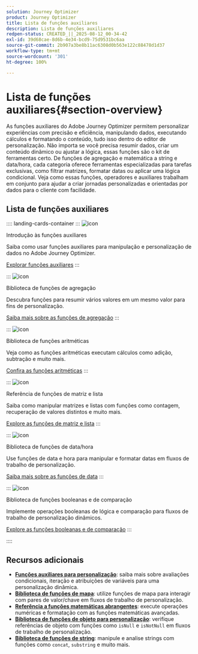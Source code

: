 ```yaml
---
solution: Journey Optimizer
product: Journey Optimizer
title: Lista de funções auxiliares
description: Lista de funções auxiliares
redpen-status: CREATED_||_2025-08-12_00-34-42
exl-id: 39d68cae-8d6b-4e34-bcd9-75d9531bc6aa
source-git-commit: 2b907a3be8b11ac6308d0b563e122c88478d1d37
workflow-type: tm+mt
source-wordcount: '301'
ht-degree: 100%

---
```


# Lista de funções auxiliares{#section-overview}

As funções auxiliares do Adobe Journey Optimizer permitem personalizar experiências com precisão e eficiência, manipulando dados, executando cálculos e formatando o conteúdo, tudo isso dentro do editor de personalização. Não importa se você precisa resumir dados, criar um conteúdo dinâmico ou ajustar a lógica, essas funções são o kit de ferramentas certo. De funções de agregação e matemática a string e data/hora, cada categoria oferece ferramentas especializadas para tarefas exclusivas, como filtrar matrizes, formatar datas ou aplicar uma lógica condicional. Veja como essas funções, operadores e auxiliares trabalham em conjunto para ajudar a criar jornadas personalizadas e orientadas por dados para o cliente com facilidade.

## Lista de funções auxiliares

:::: landing-cards-container
:::
![icon](https://cdn.experienceleague.adobe.com/icons/circle-play.svg?lang=pt-BR)

Introdução às funções auxiliares

Saiba como usar funções auxiliares para manipulação e personalização de dados no Adobe Journey Optimizer.

[Explorar funções auxiliares](../using/personalization/functions/functions.md)
:::

:::
![icon](https://cdn.experienceleague.adobe.com/icons/list-check.svg?lang=pt-BR)

Biblioteca de funções de agregação

Descubra funções para resumir vários valores em um mesmo valor para fins de personalização.

[Saiba mais sobre as funções de agregação](../using/personalization/functions/aggregation.md)
:::

:::
![icon](https://cdn.experienceleague.adobe.com/icons/code-branch.svg?lang=pt-BR)

Biblioteca de funções aritméticas

Veja como as funções aritméticas executam cálculos como adição, subtração e muito mais.

[Confira as funções aritméticas](../using/personalization/functions/arithmetic-functions.md)
:::

:::
![icon](https://cdn.experienceleague.adobe.com/icons/code-branch.svg?lang=pt-BR)

Referência de funções de matriz e lista

Saiba como manipular matrizes e listas com funções como contagem, recuperação de valores distintos e muito mais.

[Explore as funções de matriz e lista](../using/personalization/functions/arrays-list.md)
:::

:::
![icon](https://cdn.experienceleague.adobe.com/icons/calendar-alt.svg?lang=pt-BR)

Biblioteca de funções de data/hora

Use funções de data e hora para manipular e formatar datas em fluxos de trabalho de personalização.

[Saiba mais sobre as funções de data](../using/personalization/functions/dates.md)
:::

:::
![icon](https://cdn.experienceleague.adobe.com/icons/code-branch.svg?lang=pt-BR)

Biblioteca de funções booleanas e de comparação

Implemente operações booleanas de lógica e comparação para fluxos de trabalho de personalização dinâmicos.

[Explore as funções booleanas e de comparação](../using/personalization/functions/operators.md)
:::

::::


## Recursos adicionais

- **[Funções auxiliares para personalização](../using/personalization/functions/helpers.md)**: saiba mais sobre avaliações condicionais, iteração e atribuições de variáveis para uma personalização dinâmica.
- **[Biblioteca de funções de mapa](../using/personalization/functions/maps.md)**: utilize funções de mapa para interagir com pares de valor/chave em fluxos de trabalho de personalização.
- **[Referência a funções matemáticas abrangentes](../using/personalization/functions/math.md)**: execute operações numéricas e formatação com as funções matemáticas avançadas.
- **[Biblioteca de funções de objeto para personalização](../using/personalization/functions/objects.md)**: verifique referências de objeto com funções como `isNull` e `isNotNull` em fluxos de trabalho de personalização.
- **[Biblioteca de funções de string](../using/personalization/functions/string.md)**: manipule e analise strings com funções como `concat`, `substring` e muito mais.
